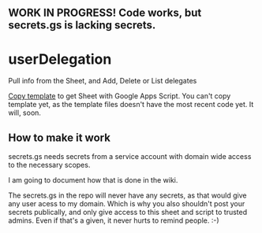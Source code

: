 ## WORK IN PROGRESS! Code works, but secrets.gs is lacking secrets.

# userDelegation
Pull info from the Sheet, and Add, Delete or List delegates

[Copy template](https://docs.google.com/spreadsheets/d/NotTheCorrectTemplateFile/copy) to get Sheet with Google Apps Script.
You can't copy template yet, as the template files doesn't have the most recent code yet. It will, soon.

## How to make it work
secrets.gs needs secrets from a service account with domain wide access to the necessary scopes.

I am going to document how that is done in the wiki.

The secrets.gs in the repo will never have any secrets, as that would give any user acess to my domain. Which is why you also shouldn't post your secrets publically, and only give access to this sheet and script to trusted admins. Even if that's a given, it never hurts to remind people. :-)
